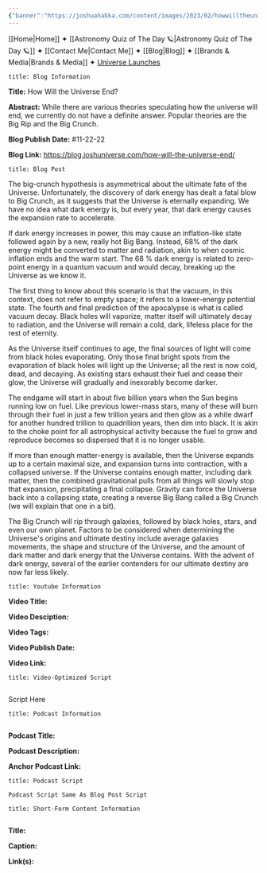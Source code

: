 ```yaml
---
{"banner":"https://joshuahabka.com/content/images/2023/02/howwilltheuniverseendthumbnail--1-.png","banner_x":0.5,"dg-publish":true,"permalink":"/blog/how-will-the-universe-end/","dgPassFrontmatter":true,"noteIcon":"","created":"","updated":""}
---
```




<div class="transclusion internal-embed is-loaded"><div class="markdown-embed">



[[Home\|Home]] ✦ [[Astronomy Quiz of The Day 🪐\|Astronomy Quiz of The Day 🪐]] ✦ [[Contact Me\|Contact Me]] ✦ [[Blog\|Blog]] ✦ [[Brands & Media\|Brands & Media]] ✦ [Universe Launches](https://stardashusa.com/)


</div></div>


```ad-info
title: Blog Information
```

**Title:** How Will the Universe End?

**Abstract:** While there are various theories speculating how the universe will end, we currently do not have a definite answer. Popular theories are the Big Rip and the Big Crunch.

**Blog Publish Date:** #11-22-22 

**Blog Link:** https://blog.joshuniverse.com/how-will-the-universe-end/

```ad-abstract
title: Blog Post
```

The big-crunch hypothesis is asymmetrical about the ultimate fate of the Universe. Unfortunately, the discovery of dark energy has dealt a fatal blow to Big Crunch, as it suggests that the Universe is eternally expanding. We have no idea what dark energy is, but every year, that dark energy causes the expansion rate to accelerate.

If dark energy increases in power, this may cause an inflation-like state followed again by a new, really hot Big Bang. Instead, 68% of the dark energy might be converted to matter and radiation, akin to when cosmic inflation ends and the warm start. The 68 % dark energy is related to zero-point energy in a quantum vacuum and would decay, breaking up the Universe as we know it.

The first thing to know about this scenario is that the vacuum, in this context, does not refer to empty space; it refers to a lower-energy potential state. The fourth and final prediction of the apocalypse is what is called vacuum decay. Black holes will vaporize, matter itself will ultimately decay to radiation, and the Universe will remain a cold, dark, lifeless place for the rest of eternity.

As the Universe itself continues to age, the final sources of light will come from black holes evaporating. Only those final bright spots from the evaporation of black holes will light up the Universe; all the rest is now cold, dead, and decaying. As existing stars exhaust their fuel and cease their glow, the Universe will gradually and inexorably become darker.

The endgame will start in about five billion years when the Sun begins running low on fuel. Like previous lower-mass stars, many of these will burn through their fuel in just a few trillion years and then glow as a white dwarf for another hundred trillion to quadrillion years, then dim into black. It is akin to the choke point for all astrophysical activity because the fuel to grow and reproduce becomes so dispersed that it is no longer usable.

If more than enough matter-energy is available, then the Universe expands up to a certain maximal size, and expansion turns into contraction, with a collapsed universe. If the Universe contains enough matter, including dark matter, then the combined gravitational pulls from all things will slowly stop that expansion, precipitating a final collapse. Gravity can force the Universe back into a collapsing state, creating a reverse Big Bang called a Big Crunch (we will explain that one in a bit).

The Big Crunch will rip through galaxies, followed by black holes, stars, and even our own planet. Factors to be considered when determining the Universe's origins and ultimate destiny include average galaxies movements, the shape and structure of the Universe, and the amount of dark matter and dark energy that the Universe contains. With the advent of dark energy, several of the earlier contenders for our ultimate destiny are now far less likely.

```ad-info
title: Youtube Information
```

**Video Title:**

**Video Desciption:**

**Video Tags:**

**Video Publish Date:**

**Video Link:**

```ad-abstract
title: Video-Optimized Script


```

Script Here

```ad-info
title: Podcast Information


```

**Podcast Title:**

**Podcast Description:**

**Anchor Podcast Link:**

```ad-info
title: Podcast Script

Podcast Script Same As Blog Post Script

```


```ad-info
title: Short-Form Content Information


```

**Title:**

**Caption:**

**Link(s):**

